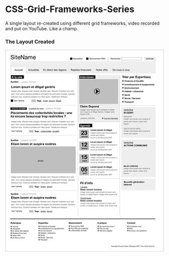 CSS-Grid-Frameworks-Series
==========================

A single layout re-created using different grid frameworks, video recorded and put on YouTube. Like a champ.

### The Layout Created

![](wireframe.jpg)